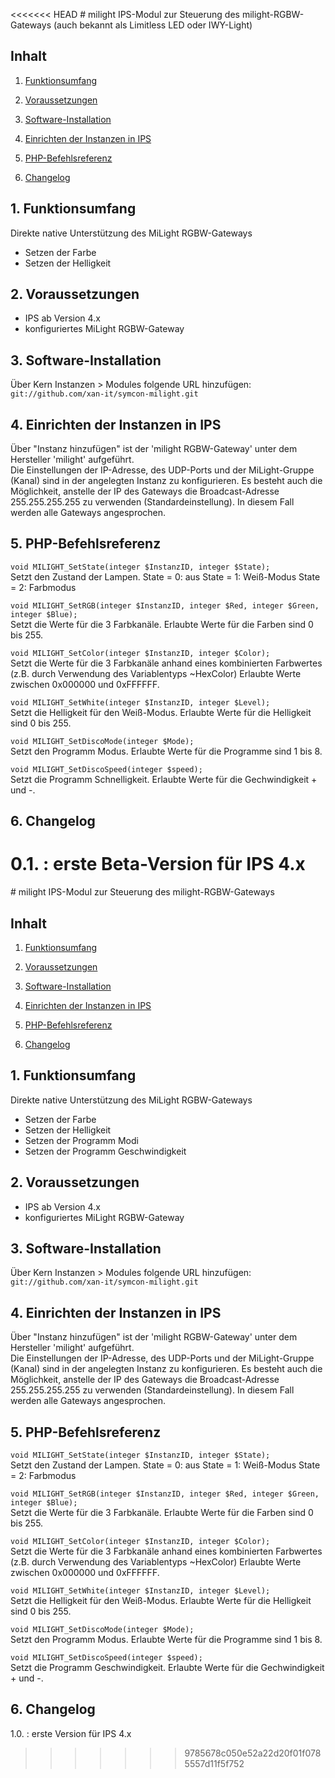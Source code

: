 <<<<<<< HEAD
﻿# milight
IPS-Modul zur Steuerung des milight-RGBW-Gateways (auch bekannt als Limitless LED oder IWY-Light)

## Inhalt

1. [Funktionsumfang](#1-funktionsumfang)

2. [Voraussetzungen](#2-voraussetzungen)

3. [Software-Installation](#3-software-installation)

4. [Einrichten der Instanzen in IPS](#4-einrichten-der-instanzen-in-ips)

5. [PHP-Befehlsreferenz](#5-php-befehlsreferenz)

6. [Changelog](#6-changelog) 

## 1. Funktionsumfang

   Direkte native Unterstützung des MiLight RGBW-Gateways

   *   Setzen der Farbe
   *   Setzen der Helligkeit

## 2. Voraussetzungen

   * IPS ab Version 4.x
   * konfiguriertes MiLight RGBW-Gateway

## 3. Software-Installation

   Über Kern Instanzen > Modules folgende URL hinzufügen:
   `git://github.com/xan-it/symcon-milight.git`

## 4. Einrichten der Instanzen in IPS

   Über "Instanz hinzufügen" ist der 'milight RGBW-Gateway' unter dem Hersteller 'milight' aufgeführt.  
   Die Einstellungen der IP-Adresse, des UDP-Ports und der MiLight-Gruppe (Kanal) sind in der angelegten Instanz zu konfigurieren.
   Es besteht auch die Möglichkeit, anstelle der IP des Gateways die Broadcast-Adresse 255.255.255.255 zu verwenden (Standardeinstellung).
   In diesem Fall werden alle Gateways angesprochen.

## 5. PHP-Befehlsreferenz

   `void MILIGHT_SetState(integer $InstanzID, integer $State);`  
        Setzt den Zustand der Lampen.
		State = 0: aus
		State = 1: Weiß-Modus
		State = 2: Farbmodus
   
   `void MILIGHT_SetRGB(integer $InstanzID, integer $Red, integer $Green, integer $Blue);`  
        Setzt die Werte für die 3 Farbkanäle.
        Erlaubte Werte für die Farben sind 0 bis 255.  

   `void MILIGHT_SetColor(integer $InstanzID, integer $Color);`  
        Setzt die Werte für die 3 Farbkanäle anhand eines kombinierten Farbwertes (z.B. durch Verwendung des Variablentyps ~HexColor)
        Erlaubte Werte zwischen 0x000000 und 0xFFFFFF.  

   `void MILIGHT_SetWhite(integer $InstanzID, integer $Level);`  
        Setzt die Helligkeit für den Weiß-Modus.
        Erlaubte Werte für die Helligkeit sind 0 bis 255.  

   `void MILIGHT_SetDiscoMode(integer $Mode);`  
        Setzt den Programm Modus.
        Erlaubte Werte für die Programme sind 1 bis 8.  

   `void MILIGHT_SetDiscoSpeed(integer $speed);`  
        Setzt die Programm Schnelligkeit.
        Erlaubte Werte für die Gechwindigkeit + und -.  

## 6. Changelog

   0.1. : erste Beta-Version für IPS 4.x
=======
﻿# milight
IPS-Modul zur Steuerung des milight-RGBW-Gateways

## Inhalt

1. [Funktionsumfang](#1-funktionsumfang)

2. [Voraussetzungen](#2-voraussetzungen)

3. [Software-Installation](#3-software-installation)

4. [Einrichten der Instanzen in IPS](#4-einrichten-der-instanzen-in-ips)

5. [PHP-Befehlsreferenz](#5-php-befehlsreferenz)

6. [Changelog](#6-changelog) 

## 1. Funktionsumfang

   Direkte native Unterstützung des MiLight RGBW-Gateways

   *   Setzen der Farbe
   *   Setzen der Helligkeit
   *   Setzen der Programm Modi
   *   Setzen der Programm Geschwindigkeit

## 2. Voraussetzungen

   * IPS ab Version 4.x
   * konfiguriertes MiLight RGBW-Gateway

## 3. Software-Installation

   Über Kern Instanzen > Modules folgende URL hinzufügen:
   `git://github.com/xan-it/symcon-milight.git`

## 4. Einrichten der Instanzen in IPS

   Über "Instanz hinzufügen" ist der 'milight RGBW-Gateway' unter dem Hersteller 'milight' aufgeführt.  
   Die Einstellungen der IP-Adresse, des UDP-Ports und der MiLight-Gruppe (Kanal) sind in der angelegten Instanz zu konfigurieren.
   Es besteht auch die Möglichkeit, anstelle der IP des Gateways die Broadcast-Adresse 255.255.255.255 zu verwenden (Standardeinstellung).
   In diesem Fall werden alle Gateways angesprochen.

## 5. PHP-Befehlsreferenz

   `void MILIGHT_SetState(integer $InstanzID, integer $State);`  
        Setzt den Zustand der Lampen.
		State = 0: aus
		State = 1: Weiß-Modus
		State = 2: Farbmodus
   
   `void MILIGHT_SetRGB(integer $InstanzID, integer $Red, integer $Green, integer $Blue);`  
        Setzt die Werte für die 3 Farbkanäle.
        Erlaubte Werte für die Farben sind 0 bis 255.  

   `void MILIGHT_SetColor(integer $InstanzID, integer $Color);`  
        Setzt die Werte für die 3 Farbkanäle anhand eines kombinierten Farbwertes (z.B. durch Verwendung des Variablentyps ~HexColor)
        Erlaubte Werte zwischen 0x000000 und 0xFFFFFF.  

   `void MILIGHT_SetWhite(integer $InstanzID, integer $Level);`  
        Setzt die Helligkeit für den Weiß-Modus.
        Erlaubte Werte für die Helligkeit sind 0 bis 255.  

   `void MILIGHT_SetDiscoMode(integer $Mode);`  
        Setzt den Programm Modus.
        Erlaubte Werte für die Programme sind 1 bis 8.  

   `void MILIGHT_SetDiscoSpeed(integer $speed);`  
        Setzt die Programm Geschwindigkeit.
        Erlaubte Werte für die Gechwindigkeit + und -.  

## 6. Changelog

   1.0. : erste Version für IPS 4.x
>>>>>>> 9785678c050e52a22d20f01f0785557d11f5f752
